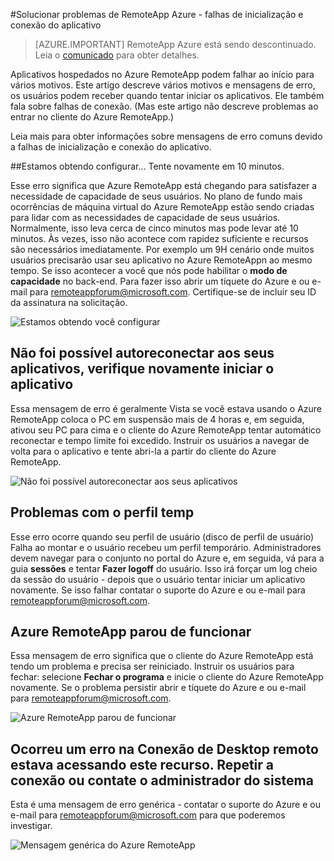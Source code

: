 <properties 
    pageTitle="Solução de problemas de RemoteApp Azure - falhas de inicialização e conexão do aplicativo | Microsoft Azure" 
    description="Saiba como solucionar problemas com Iniciar e conectar aos aplicativos no Azure RemoteApp." 
    services="remoteapp" 
    documentationCenter="" 
    authors="ericorman" 
    manager="mbaldwin" />

<tags 
    ms.service="remoteapp" 
    ms.workload="compute" 
    ms.tgt_pltfrm="na" 
    ms.devlang="na" 
    ms.topic="article" 
    ms.date="08/15/2016" 
    ms.author="elizapo" />



#<a name="troubleshoot-azure-remoteapp---application-launch-and-connection-failures"></a>Solucionar problemas de RemoteApp Azure - falhas de inicialização e conexão do aplicativo 

> [AZURE.IMPORTANT]
> RemoteApp Azure está sendo descontinuado. Leia o [comunicado](https://go.microsoft.com/fwlink/?linkid=821148) para obter detalhes.

Aplicativos hospedados no Azure RemoteApp podem falhar ao início para vários motivos. Este artigo descreve vários motivos e mensagens de erro, os usuários podem receber quando tentar iniciar os aplicativos. Ele também fala sobre falhas de conexão. (Mas este artigo não descreve problemas ao entrar no cliente do Azure RemoteApp.)  

Leia mais para obter informações sobre mensagens de erro comuns devido a falhas de inicialização e conexão do aplicativo.

##<a name="were-getting-you-set-up-try-again-in-10-minutes"></a>Estamos obtendo configurar... Tente novamente em 10 minutos.

Esse erro significa que Azure RemoteApp está chegando para satisfazer a necessidade de capacidade de seus usuários. No plano de fundo mais ocorrências de máquina virtual do Azure RemoteApp estão sendo criadas para lidar com as necessidades de capacidade de seus usuários. Normalmente, isso leva cerca de cinco minutos mas pode levar até 10 minutos. Às vezes, isso não acontece com rapidez suficiente e recursos são necessários imediatamente. Por exemplo um 9H cenário onde muitos usuários precisarão usar seu aplicativo no Azure RemoteAppn ao mesmo tempo. Se isso acontecer a você que nós pode habilitar o **modo de capacidade** no back-end. Para fazer isso abrir um tíquete do Azure e ou e-mail para [remoteappforum@microsoft.com](mailto:remoteappforum@microsoft.com). Certifique-se de incluir seu ID da assinatura na solicitação.  

![Estamos obtendo você configurar](./media/remoteapp-apptrouble/ra-apptrouble1.png)

## <a name="could-not-auto-reconnect-to-your-applications-please-re-launch-your-application"></a>Não foi possível autoreconectar aos seus aplicativos, verifique novamente iniciar o aplicativo  

Essa mensagem de erro é geralmente Vista se você estava usando o Azure RemoteApp coloca o PC em suspensão mais de 4 horas e, em seguida, ativou seu PC para cima e o cliente do Azure RemoteApp tentar automático reconectar e tempo limite foi excedido.  Instruir os usuários a navegar de volta para o aplicativo e tente abri-la a partir do cliente do Azure RemoteApp.

![Não foi possível autoreconectar aos seus aplicativos](./media/remoteapp-apptrouble/ra-apptrouble2.png) 

## <a name="problems-with-the-temp-profile"></a>Problemas com o perfil temp 

Esse erro ocorre quando seu perfil de usuário (disco de perfil de usuário) Falha ao montar e o usuário recebeu um perfil temporário.  Administradores devem navegar para o conjunto no portal do Azure e, em seguida, vá para a guia **sessões** e tentar **Fazer logoff** do usuário. Isso irá forçar um log cheio da sessão do usuário - depois que o usuário tentar iniciar um aplicativo novamente. Se isso falhar contatar o suporte do Azure e ou e-mail para [remoteappforum@microsoft.com](mailto:remoteappforum@microsoft.com).

## <a name="azure-remoteapp-has-stopped-working"></a>Azure RemoteApp parou de funcionar

Essa mensagem de erro significa que o cliente do Azure RemoteApp está tendo um problema e precisa ser reiniciado. Instruir os usuários para fechar: selecione **Fechar o programa** e inicie o cliente do Azure RemoteApp novamente.  Se o problema persistir abrir e tíquete do Azure e ou e-mail para [remoteappforum@microsoft.com](mailto:remoteappforum@microsoft.com).

![Azure RemoteApp parou de funcionar](./media/remoteapp-apptrouble/ra-apptrouble3.png)  

## <a name="an-error-occurred-while-remote-desktop-connection-was-accessing-this-resource-retry-the-connection-or-contact-your-system-administrator"></a>Ocorreu um erro na Conexão de Desktop remoto estava acessando este recurso. Repetir a conexão ou contate o administrador do sistema

Esta é uma mensagem de erro genérica - contatar o suporte do Azure e ou e-mail para [remoteappforum@microsoft.com](mailto:remoteappforum@microsoft.com) para que poderemos investigar. 

![Mensagem genérica do Azure RemoteApp](./media/remoteapp-apptrouble/ra-apptrouble4.png) 